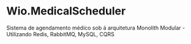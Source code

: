 # Wio.MedicalScheduler
Sistema de agendamento médico sob á arquitetura Monolith Modular - Utilizando Redis, RabbitMQ, MySQL, CQRS
